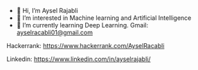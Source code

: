 - 👋 Hi, I’m Aysel Rajabli
- 👀 I’m interested in Machine learning and Artificial Intelligence
- 🌱 I’m currently learning Deep Learning.
Gmail: ayselracabli01@gmail.com

Hackerrank: https://www.hackerrank.com/AyselRacabli

Linkedin: https://www.linkedin.com/in/ayselrajabli/

<!---
ayselrajabli/ayselrajabli is a ✨ special ✨ repository because its `README.md` (this file) appears on your GitHub profile.
You can click the Preview link to take a look at your changes.
--->
